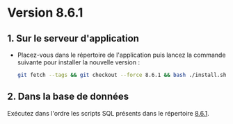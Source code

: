 # Version 8.6.1

## 1. Sur le serveur d'application

- Placez-vous dans le répertoire de l'application puis lancez la commande suivante
  pour installer la nouvelle version :

  ```bash
  git fetch --tags && git checkout --force 8.6.1 && bash ./install.sh
  ```

## 2. Dans la base de données

Exécutez dans l'ordre les scripts SQL présents dans le répertoire [8.6.1](8.6.1).
